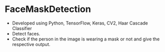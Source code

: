 # FaceMaskDetection
- Developed using Python, TensorFlow, Keras, CV2, Haar Cascade Classifier
- Detect faces.
- Check if the person in the image is wearing a mask or not and give the respective output.
